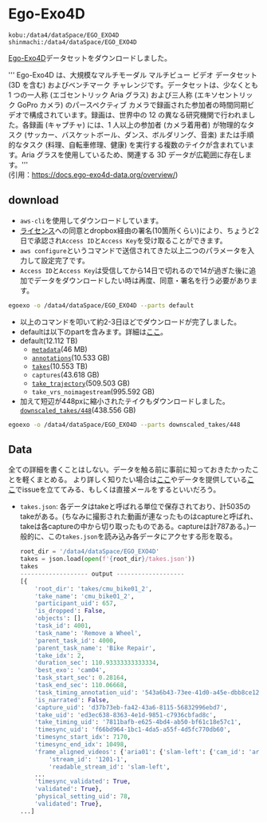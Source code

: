 # Ego-Exo4D

`kobu:/data4/dataSpace/EGO_EXO4D`<br>`shinmachi:/data4/dataSpace/EGO_EXO4D`

[Ego-Exo4D](https://docs.ego-exo4d-data.org/)データセットをダウンロードしました。

'''
Ego-Exo4D は、大規模なマルチモーダル マルチビュー ビデオ データセット (3D を含む) およびベンチマーク チャレンジです。データセットは、少なくとも 1 つの一人称 (エゴセントリック Aria グラス) および三人称 (エキソセントリック GoPro カメラ) のパースペクティブ カメラで録画された参加者の時間同期ビデオで構成されています。録画は、世界中の 12 の異なる研究機関で行われました。各録画 (キャプチャ) には、1 人以上の参加者 (カメラ着用者) が物理的なタスク (サッカー、バスケットボール、ダンス、ボルダリング、音楽) または手順的なタスク (料理、自転車修理、健康) を実行する複数のテイクが含まれています。Aria グラスを使用しているため、関連する 3D データが広範囲に存在します。'''<br>
(引用：https://docs.ego-exo4d-data.org/overview/)

## download
- `aws-cli`を使用してダウンロードしています。
- [ライセンス](https://ego4ddataset.com/egoexo-license/)への同意とdropbox経由の署名(10箇所くらい)により、ちょうど2日で承認され`Access ID`と`Access Key`を受け取ることができます。
- `aws configure`というコマンドで送信されてきた以上二つのパラメータを入力して設定完了です。
- `Access ID`と`Access Key`は受信してから14日で切れるので14が過ぎた後に追加でデータをダウンロードしたい時は再度、同意・署名を行う必要があります。
```bash
egoexo -o /data4/dataSpace/EGO_EXO4D --parts default
```
- 以上のコマンドを叩いて約2-3日ほどでダウンロードが完了しました。
- defaultは以下のpartを含みます。詳細は[ここ](https://docs.ego-exo4d-data.org/download/)。
- default(12.112 TB)
    - [`metadata`](https://docs.ego-exo4d-data.org/data/metadata/)(46 MB)
    - [`annotations`](https://docs.ego-exo4d-data.org/annotations/)(10.533 GB)
    - [`takes`](https://docs.ego-exo4d-data.org/data/takes/)(10.553 TB)
    - `captures`(43.618 GB)
    - [`take_trajectory`](https://docs.ego-exo4d-data.org/data/mps/#trajectory)(509.503 GB)
    - `take_vrs_noimagestream`(995.592 GB)
- 加えて短辺が448pxに縮小されたテイクもダウンロードしました。<br>[`downscaled_takes/448`](https://docs.ego-exo4d-data.org/data/downscaled_takes/)(438.556 GB)
```bash
egoexo -o /data4/dataSpace/EGO_EXO4D --parts downscaled_takes/448
```

## Data
全ての詳細を書くことはしない。データを触る前に事前に知っておきたかったことを軽くまとめる。
より詳しく知りたい場合は[ここ](https://docs.ego-exo4d-data.org/data/)やデータを提供している[ここ](https://github.com/facebookresearch/Ego4d/issues)でissueを立ててみる、もしくは直接メールをするといいだろう。
- `takes.json`: 各データはtakeと呼ばれる単位で保存されており、計5035のtakeがある。(ちなみに撮影された動画が連なったものはcaptureと呼ばれ、takeは各captureの中から切り取ったものである。captureは計787ある。)一般的に、この`takes.json`を読み込み各データにアクセする形を取る。
    ```python
    root_dir = '/data4/dataSpace/EGO_EXO4D'
    takes = json.load(open(f'{root_dir}/takes.json'))
    takes
    ------------------- output -------------------
    [{
        'root_dir': 'takes/cmu_bike01_2',
        'take_name': 'cmu_bike01_2',
        'participant_uid': 657,
        'is_dropped': False,
        'objects': [],
        'task_id': 4001,
        'task_name': 'Remove a Wheel',
        'parent_task_id': 4000,
        'parent_task_name': 'Bike Repair',
        'take_idx': 2,
        'duration_sec': 110.93333333333334,
        'best_exo': 'cam04',
        'task_start_sec': 0.28164,
        'task_end_sec': 110.06668,
        'task_timing_annotation_uid': '543a6b43-73ee-41d0-a45e-dbb8ce12434d',
        'is_narrated': False,
        'capture_uid': 'd37b73eb-fa42-43a6-8115-56832996ebd7',
        'take_uid': 'ed3ec638-8363-4e1d-9851-c7936cbfad8c',
        'take_timing_uid': '7811bafb-e625-4bd4-ab50-bf61c18e57c1',
        'timesync_uid': 'f66bd964-1bc1-4da5-a55f-4d5fc770db60',
        'timesync_start_idx': 7170,
        'timesync_end_idx': 10498,
        'frame_aligned_videos': {'aria01': {'slam-left': {'cam_id': 'aria01',
            'stream_id': '1201-1',
            'readable_stream_id': 'slam-left',
        ...
        'timesync_validated': True,
        'validated': True},
        'physical_setting_uid': 78,
        'validated': True},
    ...]
    ```
